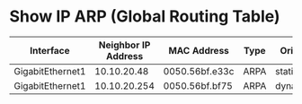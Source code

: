 
# Show IP ARP (Global Routing Table)
| Interface | Neighbor IP Address | MAC Address | Type | Origin | Age | Protocol |
| --------- | ------------------- | ----------- | ---- | ------ | --- | -------- |
| GigabitEthernet1 | 10.10.20.48 | 0050.56bf.e33c | ARPA | static | - | Internet |
| GigabitEthernet1 | 10.10.20.254 | 0050.56bf.bf75 | ARPA | dynamic | 4 | Internet |